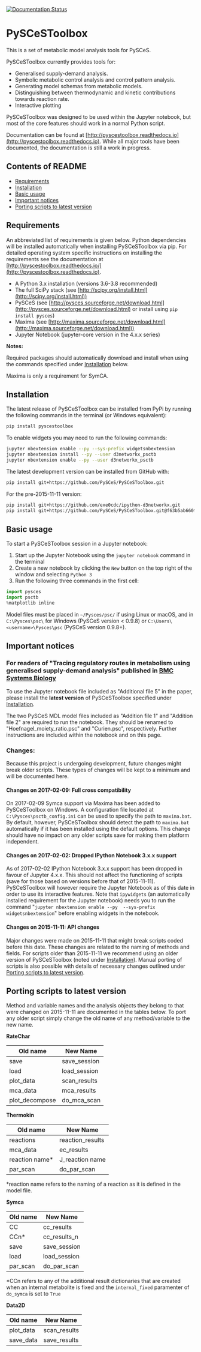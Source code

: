 [![Documentation Status](https://readthedocs.org/projects/pyscestoolbox/badge/?version=latest)](http://pyscestoolbox.readthedocs.org/en/latest/?badge=latest)

# PySCeSToolbox

This is a set of metabolic model analysis tools for PySCeS.

PySCeSToolbox currently provides tools for:

- Generalised supply-demand analysis.
- Symbolic metabolic control analysis and control pattern analysis.
- Generating model schemas from metabolic models.
- Distinguishing between thermodynamic and kinetic contributions towards reaction rate.
- Interactive plotting

PySCeSToolbox was designed to be used within the Jupyter notebook, but most of the core features should work in a normal Python script.

Documentation can be found at 
[http://pyscestoolbox.readthedocs.io](http://pyscestoolbox.readthedocs.io). 
While all major tools have been documented, the documentation is still a work in 
progress.

## Contents of README

* [Requirements](#requirements)
* [Installation](#installation)
* [Basic usage](#basic-usage)
* [Important notices](#important-notices)
* [Porting scripts to latest version](#porting-scripts-to-latest-version)

## Requirements

An abbreviated list of requirements is given below. Python dependencies will be 
installed automatically when installing PySCeSToolbox via pip. For detailed 
operating system specific instructions on installing the requirements see the 
documentation at 
[http://pyscestoolbox.readthedocs.io/](http://pyscestoolbox.readthedocs.io).

- A Python 3.x installation (versions 3.6-3.8 recommended)
- The full SciPy stack (see [http://scipy.org/install.html](http://scipy.org/install.html))
- PySCeS (see [http://pysces.sourceforge.net/download.html](http://pysces.sourceforge.net/download.html) or install using ``pip install pysces``)
- Maxima (see [http://maxima.sourceforge.net/download.html](http://maxima.sourceforge.net/download.html))
- Jupyter Notebook (jupyter-core version in the 4.x.x series)

**Notes:**

Required packages should automatically download and install when using the commands specified under [Installation](#installation) below.

Maxima is only a requirement for SymCA.

## Installation

The latest release of PySCeSToolbox can be installed from PyPi by running the following commands in the terminal (or Windows equivalent):

```bash
pip install pyscestoolbox
```

To enable widgets you may need to run the following commands:

```bash
jupyter nbextension enable --py --sys-prefix widgetsnbextension
jupyter nbextension install --py --user d3networkx_psctb
jupyter nbextension enable --py --user d3networkx_psctb
```

The latest development version can be installed from GitHub with:

```bash
pip install git+https://github.com/PySCeS/PySCeSToolbox.git
```

For the pre-2015-11-11 version:

```bash
pip install git+https://github.com/exe0cdc/ipython-d3networkx.git
pip install git+https://github.com/PySCeS/PySCeSToolbox.git@f63b5ab660f103105750159885608a5f48de1551
```

## Basic usage

To start a PySCeSToolbox session in a Jupyter notebook:

 1. Start up the Jupyter Notebook using the ``jupyter notebook`` command in the terminal
 2. Create a new notebook by clicking the ``New`` button on the top right of the 
    window and selecting ``Python 3`` 
 3. Run the following three commands in the first cell:

```python
import pysces
import psctb
%matplotlib inline
```

Model files must be placed in `~/Pysces/psc/` if using Linux or macOS, and in 
`C:\Pysces\psc\` for Windows (PySCeS version < 0.9.8) or 
`C:\Users\<username>\Pysces\psc` (PySCeS version 0.9.8+). 

## Important notices

### For readers of "Tracing regulatory routes in metabolism using generalised supply-demand analysis" published in [BMC Systems Biology](https://doi.org/10.1186/s12918-015-0236-1)

To use the Jupyter notebook file included as "Additional file 5" in the paper, 
please install the **latest version** of PySCeSToolbox specified under 
[Installation](#installation).

The two PySCeS MDL model files included as "Addition file 1" and "Addition file 
2" are required to run the notebook. They should be renamed to 
"Hoefnagel_moiety_ratio.psc" and "Curien.psc", respectively. Further 
instructions are included within the notebook and on this page. 

### Changes:
Because this project is undergoing development, future changes might break 
older scripts. These types of changes will be kept to a minimum and will be 
documented here.

#### Changes on 2017-02-09: Full cross compatibility
On 2017-02-09 Symca support via Maxima has been added to PySCeSToolbox on 
Windows. A configuration file located at `C:\Pysces\psctb_config.ini` can be 
used to specify the path to `maxima.bat`. By default, however, PySCeSToolbox 
should detect the path to `maxima.bat` automatically if it has been installed 
using the default options. This change should have no impact on any older 
scripts save for making them platform independent. 

#### Changes on 2017-02-02: Dropped IPython Notebook 3.x.x support
As of 2017-02-02 IPython Notebook 3.x.x support has been dropped in favour of 
Jupyter 4.x.x. This should not affect the functioning of scripts (save for those 
based on versions before that of 2015-11-11). PySCeSToolbox will however require 
the Jupyter Notebook as of this date in order to use its interactive features. 
Note that `ipywidgets` (an automatically installed requirement for the Jupyter 
notebook) needs you to run the command "`jupyter nbextension enable --py 
--sys-prefix widgetsnbextension`" before enabling widgets in the notebook. 

#### Changes on 2015-11-11: API changes
Major changes were made on 2015-11-11 that might break scripts coded before this 
date. These changes are related to the naming of methods and fields. For scripts 
older than 2015-11-11 we recommend using an older version of PySCeSToolbox 
(noted under [Installation](#installation)). Manual porting of scripts is also 
possible with details of necessary changes outlined under 
[Porting scripts to latest version](#porting-scripts-to-latest-version). 

## Porting scripts to latest version

Method and variable names and the analysis objects they belong to that were 
changed on 2015-11-11 are documented in the tables below. To port any older 
script simply change the old name of any method/variable to the new name. 

**RateChar**

|Old name       |New Name    |
|---------------|------------|
|save           |save_session|
|load           |load_session|
|plot_data      |scan_results|
|mca_data       |mca_results |
|plot_decompose |do_mca_scan |

**Thermokin**

|Old name       |New Name        |
|---------------|----------------|
|reactions      |reaction_results|
|mca_data       |ec_results      |
|reaction name* |J_reaction name |
|par_scan       |do_par_scan     |

*reaction name refers to the naming of a reaction as it is defined in the model file.

**Symca**

|Old name       |New Name    |
|---------------|------------|
|CC             |cc_results  |
|CCn*           |cc_results_n|
|save           |save_session|
|load           |load_session|
|par_scan       |do_par_scan |

*CCn refers to any of the additional result dictionaries that are created when an internal metabolite is fixed and the `internal_fixed` paramenter of `do_symca` is set to `True`

**Data2D**

|Old name       |New Name    |
|---------------|------------|
|plot_data      |scan_results|
|save_data      |save_results|
